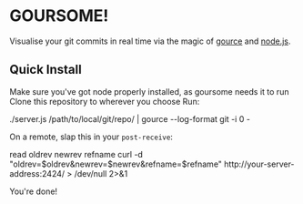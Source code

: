 # GOURSOME!

Visualise your git commits in real time via the magic of [gource](https://github.com/acaudwell/Gource)
and [node.js](https://github.com/joyent/node).

## Quick Install

Make sure you've got node properly installed, as goursome needs it to run
Clone this repository to wherever you choose
Run:

   ./server.js /path/to/local/git/repo/ | gource --log-format git -i 0 -

On a remote, slap this in your `post-receive`:

   read oldrev newrev refname
   curl -d "oldrev=$oldrev&newrev=$newrev&refname=$refname" http://your-server-address:2424/ > /dev/null 2>&1

You're done!
